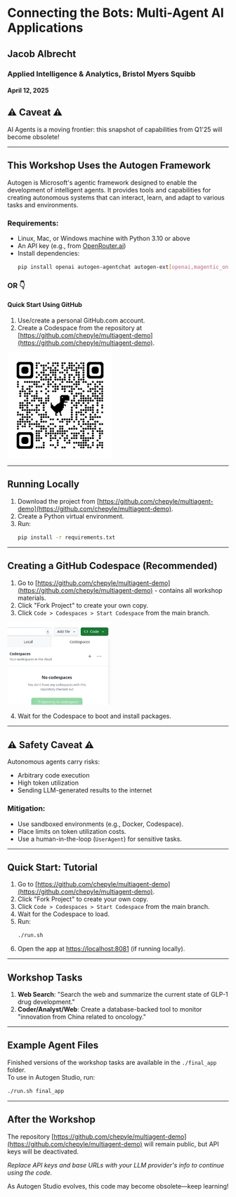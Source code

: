 # Connecting the Bots: Multi-Agent AI Applications

## Jacob Albrecht  
### Applied Intelligence & Analytics, Bristol Myers Squibb  
#### April 12, 2025  

## ⚠️ Caveat ⚠️
AI Agents is a moving frontier: this snapshot of capabilities from Q1'25 will become obsolete!

---

## This Workshop Uses the Autogen Framework

Autogen is Microsoft's agentic framework designed to enable the development of intelligent agents. It provides tools and capabilities for creating autonomous systems that can interact, learn, and adapt to various tasks and environments.

### Requirements:
- Linux, Mac, or Windows machine with Python 3.10 or above
- An API key (e.g., from [OpenRouter.ai](https://openrouter.ai))
- Install dependencies:  
  ```sh
  pip install openai autogen-agentchat autogen-ext[openai,magentic_one] autogenstudio
  ```

### OR 👇

#### Quick Start Using GitHub
1. Use/create a personal GitHub.com account.
2. Create a Codespace from the repository at [https://github.com/chepyle/multiagent-demo](https://github.com/chepyle/multiagent-demo).

<img src="./images/qrcode_github.com.png" width="240">

---

## Running Locally

1. Download the project from [https://github.com/chepyle/multiagent-demo](https://github.com/chepyle/multiagent-demo).
2. Create a Python virtual environment.
3. Run:
   ```sh
   pip install -r requirements.txt
   ```

---

## Creating a GitHub Codespace (Recommended)

1. Go to [https://github.com/chepyle/multiagent-demo](https://github.com/chepyle/multiagent-demo) - contains all workshop materials.
2. Click "Fork Project" to create your own copy.
3. Click `Code > Codespaces > Start Codespace` from the main branch.

<img src="./images/start_codespace.png" width="240">

4. Wait for the Codespace to boot and install packages.

---

## ⚠️ Safety Caveat ⚠️

Autonomous agents carry risks:
- Arbitrary code execution
- High token utilization
- Sending LLM-generated results to the internet

### Mitigation:
- Use sandboxed environments (e.g., Docker, Codespace).
- Place limits on token utilization costs.
- Use a human-in-the-loop (`UserAgent`) for sensitive tasks.

---

## Quick Start: Tutorial

1. Go to [https://github.com/chepyle/multiagent-demo](https://github.com/chepyle/multiagent-demo).
2. Click "Fork Project" to create your own copy.
3. Click `Code > Codespaces > Start Codespace` from the main branch.
4. Wait for the Codespace to load.
5. Run:
   ```sh
   ./run.sh
   ```
6. Open the app at [https://localhost:8081](https://localhost:8081) (if running locally).


---

## Workshop Tasks

1. **Web Search**: "Search the web and summarize the current state of GLP-1 drug development."
2. **Coder/Analyst/Web**: Create a database-backed tool to monitor "innovation from China related to oncology."

---

## Example Agent Files

Finished versions of the workshop tasks are available in the `./final_app` folder.  
To use in Autogen Studio, run:
```sh
./run.sh final_app
```

---

## After the Workshop

The repository [https://github.com/chepyle/multiagent-demo](https://github.com/chepyle/multiagent-demo) will remain public, but API keys will be deactivated.


*Replace API keys and base URLs with your LLM provider's info to continue using the code.*

As Autogen Studio evolves, this code may become obsolete—keep learning!